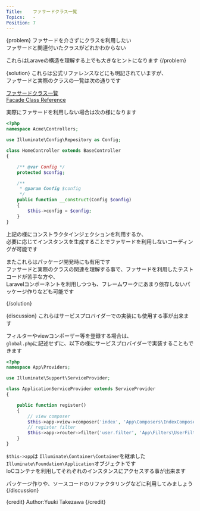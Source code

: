 ```yaml
---
Title:    ファサードクラス一覧
Topics:   -
Position: 7
---
```


{problem}
ファサードを介さずにクラスを利用したい  
ファサードと関連付いたクラスがどれかわからない

これらはLaraveの構造を理解する上でも大きなヒントになります
{/problem}

{solution}
これらは公式リファレンスなどにも明記されていますが、  
ファサードと実際のクラスの一覧は次の通りです

[ファサードクラス一覧](http://laravel4.kore1server.com/docs/facades#facade-class-reference)  
[Facade Class Reference](http://laravel.com/docs/facades#facade-class-reference)

実際にファサードを利用しない場合は次の様になります  

```php
<?php
namespace Acme\Controllers;

use Illuminate\Config\Repository as Config;

class HomeController extends BaseController
{

    /** @var Config */
    protected $config;

    /**
     * @param Config $config
     */
    public function __construct(Config $config)
    {
        $this->config = $config;
    }
}
```

上記の様にコンストラクタインジェクションを利用するか、  
必要に応じてインスタンスを生成することでファサードを利用しないコーディングが可能です

またこれらはパッケージ開発時にも有用です  
ファサードと実際のクラスの関連を理解する事で、ファサードを利用したテストコードが苦手な方や、  
Laravelコンポーネントを利用しつつも、フレームワークにあまり依存しないパッケージ作りなども可能です

{/solution}

{discussion}
これらはサービスプロバイダーでの実装にも使用する事が出来ます

フィルターやviewコンポーザー等を登録する場合は、  
`global.php`に記述せずに、以下の様にサービスプロバイダーで実装することもできます

```php
<?php
namespace App\Providers;

use Illuminate\Support\ServiceProvider;

class ApplicationServiceProvider extends ServiceProvider
{

    public function register()
    {
        // view composer
        $this->app->view->composer('index', 'App\Composers\IndexComposer');
        // register filter
        $this->app->router->filter('user.filter', 'App\Filters\UserFilter');
    }
}
```

`$this->app`は `Illuminate\Container\Container`を継承した`Illuminate\Foundation\Application`オブジェクトです  
IoCコンテナを利用してそれぞれのインスタンスにアクセスする事が出来ます

パッケージ作りや、ソースコードのリファクタリングなどに利用してみましょう
{/discussion}

{credit}
Author:Yuuki Takezawa
{/credit}
